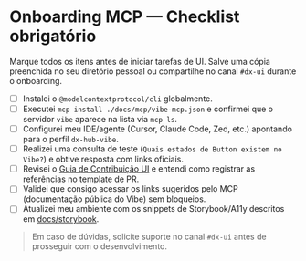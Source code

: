# Onboarding MCP — Checklist obrigatório

Marque todos os itens antes de iniciar tarefas de UI. Salve uma cópia preenchida no seu diretório pessoal ou compartilhe no canal `#dx-ui` durante o onboarding.

- [ ] Instalei o `@modelcontextprotocol/cli` globalmente.
- [ ] Executei `mcp install ./docs/mcp/vibe-mcp.json` e confirmei que o servidor `vibe` aparece na lista via `mcp ls`.
- [ ] Configurei meu IDE/agente (Cursor, Claude Code, Zed, etc.) apontando para o perfil `dx-hub-vibe`.
- [ ] Realizei uma consulta de teste (`Quais estados de Button existem no Vibe?`) e obtive resposta com links oficiais.
- [ ] Revisei o [Guia de Contribuição UI](../ui/contribution-guide.md) e entendi como registrar as referências no template de PR.
- [ ] Validei que consigo acessar os links sugeridos pelo MCP (documentação pública do Vibe) sem bloqueios.
- [ ] Atualizei meu ambiente com os snippets de Storybook/A11y descritos em [docs/storybook](../storybook/README.md).

> Em caso de dúvidas, solicite suporte no canal `#dx-ui` antes de prosseguir com o desenvolvimento.

